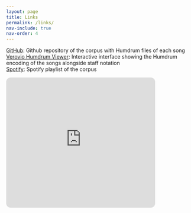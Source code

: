 ```yaml
---
layout: page
title: Links
permalink: /links/
nav-include: true
nav-order: 4
---
```


<a href="https://github.com/jasonleeubc/Cantopop-corpus" target="_blank">GitHub</a>: Github repository of the corpus with Humdrum files of each song <br>
<a href="https://verovio.humdrum.org/?file=cantopop/" target="_blank">Verovio Humdrum Viewer</a>: Interactive interface showing the Humdrum encoding of the songs alongside staff notation <br>
<a href="https://open.spotify.com/playlist/6cjL0kk7vF2xpvSsBjPnMC" target="_blank">Spotify</a>: Spotify playlist of the corpus <br>
<iframe style="border-radius:12px" src="https://open.spotify.com/embed/playlist/6cjL0kk7vF2xpvSsBjPnMC?utm_source=generator" width="80%" height="352" frameBorder="0" allowfullscreen="" allow="autoplay; clipboard-write; encrypted-media; fullscreen; picture-in-picture" loading="lazy"></iframe>